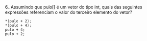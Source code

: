 6_ Assumindo que pulo[] é um vetor do tipo int, 
quais das seguintes expressões referenciam 
o valor do terceiro elemento do vetor?
```
*(pulo + 2); 
*(pulo + 4); 
pulo + 4; 
pulo + 2;
```
